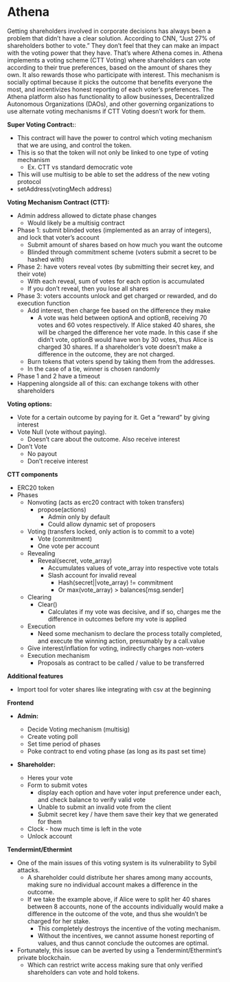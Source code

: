 # Athena

Getting shareholders involved in corporate decisions has always been a problem that didn’t have a clear solution. According to CNN, “Just 27% of shareholders bother to vote.” They don’t feel that they can make an impact with the voting power that they have. That’s where Athena comes in. Athena implements a voting scheme (CTT Voting) where shareholders can vote according to their true preferences, based on the amount of shares they own.  It also rewards those who participate with interest. This mechanism is socially optimal because it picks the outcome that benefits everyone the most, and incentivizes honest reporting of each voter’s preferences. The Athena platform also has functionality to allow businesses, Decentralized Autonomous Organizations (DAOs), and other governing organizations to use alternate voting mechanisms if CTT Voting doesn’t work for them.

**Super Voting Contract:**:
- This contract will have the power to control which voting mechanism that we are using, and control the token.  
- This is so that the token will not only be linked to one type of voting mechanism
  - Ex. CTT vs standard democratic vote
- This will use multisig to be able to set the address of the new voting protocol
- setAddress(votingMech address)

**Voting Mechanism Contract (CTT):**
- Admin address allowed to dictate phase changes
  - Would likely be a multisig contract
- Phase 1: submit blinded votes (implemented as an array of integers), and lock that voter’s account
  - Submit amount of shares based on how much you want the outcome
  - Blinded through commitment scheme (voters submit a secret to be hashed with)
- Phase 2: have voters reveal votes (by submitting their secret key, and their vote)
  - With each reveal, sum of votes for each option is accumulated
  - If you don’t reveal, then you lose all shares
- Phase 3: voters accounts unlock and get charged or rewarded, and do execution function
  - Add interest, then charge fee based on the difference they make
    - A vote was held between optionA and optionB, receiving 70 votes and 60 votes respectively. If Alice staked 40 shares, she will be charged the difference her vote made. In this case if she didn’t vote, optionB would have won by 30 votes, thus Alice is charged 30 shares. If a shareholder’s vote doesn’t make a difference in the outcome, they are not charged.
  - Burn tokens that voters spend by taking them from the addresses.
  - In the case of a tie, winner is chosen randomly
- Phase 1 and 2 have a timeout
- Happening alongside all of this: can exchange tokens with other shareholders

**Voting options:**
- Vote for a certain outcome by paying for it. Get a “reward” by giving interest
- Vote Null (vote without paying).
  - Doesn’t care about the outcome. Also receive interest
- Don’t Vote
  - No payout
  - Don’t receive interest

**CTT components**
- ERC20 token
- Phases
  - Nonvoting (acts as erc20 contract with token transfers)
    - propose(actions)
      - Admin only by default
      - Could allow dynamic set of proposers
  - Voting (transfers locked, only action is to commit to a vote)
    - Vote (commitment)
    - One vote per account
  - Revealing
    - Reveal(secret, vote_array)
      - Accumulates values of vote_array into respective vote totals
      - Slash account for invalid reveal
        - Hash(secret||vote_array) != commitment
        - Or max(vote_array) > balances[msg.sender]
  - Clearing
    - Clear()
      - Calculates if my vote was decisive, and if so, charges me the difference in outcomes before my vote is applied
  - Execution
    - Need some mechanism to declare the process totally completed, and execute the winning action, presumably by a call.value
  - Give interest/inflation for voting, indirectly charges non-voters
  - Execution mechanism
    - Proposals as contract to be called / value to be transferred

**Additional features**
- Import tool for voter shares like integrating with csv at the beginning


**Frontend**
- **Admin:**
  - Decide Voting mechanism (multisig)
  - Create voting poll
  - Set time period of phases
  - Poke contract to end voting phase (as long as its past set time)

- **Shareholder:**
  - Heres your vote
  - Form to submit votes
    - display each option and have voter input preference under each, and check balance to verify valid vote
    - Unable to submit an invalid vote from the client
    - Submit secret key / have them save their key that we generated for them
  - Clock - how much time is left in the vote
  - Unlock account

**Tendermint/Ethermint**
- One of the main issues of this voting system is its vulnerability to Sybil attacks.
  - A shareholder could distribute her shares among many accounts, making sure no individual account makes a difference in the outcome.
  - If we take the example above, if Alice were to split her 40 shares between 8 accounts, none of the accounts individually would make a difference in the outcome of the vote, and thus she wouldn’t be charged for her stake.
    - This completely destroys the incentive of the voting mechanism.
    - Without the incentives, we cannot assume honest reporting of values, and thus cannot conclude the outcomes are optimal.
- Fortunately, this issue can be averted by using a Tendermint/Ethermint’s private blockchain.
  - Which can restrict write access making sure that only verified shareholders can vote and hold tokens.
